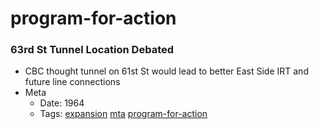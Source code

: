 # program-for-action
### 63rd St Tunnel Location Debated

- CBC thought tunnel on 61st St would lead to better East Side IRT and future line connections
- Meta
  - Date: 1964
  - Tags: [expansion](../tags/expansion.md) [mta](../tags/mta.md) [program-for-action](../tags/program-for-action.md)

